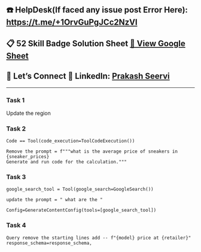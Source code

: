 ## ☎️ HelpDesk(If faced any issue post Error Here): https://t.me/+1OrvGuPgJCc2NzVl

## 📋 52 Skill Badge Solution Sheet [📄 View Google Sheet](https://docs.google.com/spreadsheets/d/1UY1yh_xCRGealyBqSAejjkBSdgjqEj5M_XIQmveGJnU/edit?gid=0#gid=0)


## 🔗 Let’s Connect 👤 **LinkedIn**: [Prakash Seervi](https://www.linkedin.com/in/prakashseervi63/)


---


### Task 1
Update the region 

### Task 2
```
Code == Tool(code_execution=ToolCodeExecution())

Remove the prompt = f"""what is the average price of sneakers in {sneaker_prices}
Generate and run code for the calculation."""

```

### Task 3

```
google_search_tool = Tool(google_search=GoogleSearch())

update the prompt = " what are the "

Config=GenerateContentConfig(tools=[google_search_tool])

```

### Task 4

```
Query remove the starting lines add -- f"{model} price at {retailer}" 
response_schema=response_schema,
```